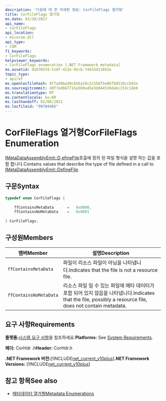 ```yaml
---
description: '다음에 대 한 자세한 정보: CorFileFlags 열거형'
title: CorFileFlags 열거형
ms.date: 03/30/2017
api_name:
- CorFileFlags
api_location:
- mscoree.dll
api_type:
- COM
f1_keywords:
- CorFileFlags
helpviewer_keywords:
- CorFileFlags enumeration [.NET Framework metadata]
ms.assetid: d16703fd-518f-412e-92cb-74433d11032e
topic_type:
- apiref
ms.openlocfilehash: 8ffad9bad9c656a10c2c556f5e06f9d510ccb45a
ms.sourcegitcommit: ddf7edb67715a5b9a45e3dd44536dabc153c1de0
ms.translationtype: MT
ms.contentlocale: ko-KR
ms.lasthandoff: 02/06/2021
ms.locfileid: "99784485"
---
```

# <a name="corfileflags-enumeration"></a><span data-ttu-id="6d6e7-103">CorFileFlags 열거형</span><span class="sxs-lookup"><span data-stu-id="6d6e7-103">CorFileFlags Enumeration</span></span>

<span data-ttu-id="6d6e7-104">[IMetaDataAssemblyEmit::D efineFile](imetadataassemblyemit-definefile-method.md)호출에 정의 된 파일 형식을 설명 하는 값을 포함 합니다.</span><span class="sxs-lookup"><span data-stu-id="6d6e7-104">Contains values that describe the type of file defined in a call to [IMetaDataAssemblyEmit::DefineFile](imetadataassemblyemit-definefile-method.md).</span></span>  
  
## <a name="syntax"></a><span data-ttu-id="6d6e7-105">구문</span><span class="sxs-lookup"><span data-stu-id="6d6e7-105">Syntax</span></span>  
  
```cpp  
typedef enum CorFileFlags {  
  
    ffContainsMetaData      =   0x0000,  
    ffContainsNoMetaData    =   0x0001  
  
} CorFileFlags;  
```  
  
## <a name="members"></a><span data-ttu-id="6d6e7-106">구성원</span><span class="sxs-lookup"><span data-stu-id="6d6e7-106">Members</span></span>  
  
|<span data-ttu-id="6d6e7-107">멤버</span><span class="sxs-lookup"><span data-stu-id="6d6e7-107">Member</span></span>|<span data-ttu-id="6d6e7-108">설명</span><span class="sxs-lookup"><span data-stu-id="6d6e7-108">Description</span></span>|  
|------------|-----------------|  
|`ffContainsMetaData`|<span data-ttu-id="6d6e7-109">파일이 리소스 파일이 아님을 나타냅니다.</span><span class="sxs-lookup"><span data-stu-id="6d6e7-109">Indicates that the file is not a resource file.</span></span>|  
|`ffContainsNoMetaData`|<span data-ttu-id="6d6e7-110">리소스 파일 일 수 있는 파일에 메타 데이터가 포함 되어 있지 않음을 나타냅니다.</span><span class="sxs-lookup"><span data-stu-id="6d6e7-110">Indicates that the file, possibly a resource file, does not contain metadata.</span></span>|  
  
## <a name="requirements"></a><span data-ttu-id="6d6e7-111">요구 사항</span><span class="sxs-lookup"><span data-stu-id="6d6e7-111">Requirements</span></span>  

 <span data-ttu-id="6d6e7-112">**플랫폼:**[시스템 요구 사항](../../get-started/system-requirements.md)을 참조하세요.</span><span class="sxs-lookup"><span data-stu-id="6d6e7-112">**Platforms:** See [System Requirements](../../get-started/system-requirements.md).</span></span>  
  
 <span data-ttu-id="6d6e7-113">**헤더:** CorHdr .h</span><span class="sxs-lookup"><span data-stu-id="6d6e7-113">**Header:** CorHdr.h</span></span>  
  
 <span data-ttu-id="6d6e7-114">**.NET Framework 버전:**[!INCLUDE[net_current_v10plus](../../../../includes/net-current-v10plus-md.md)]</span><span class="sxs-lookup"><span data-stu-id="6d6e7-114">**.NET Framework Versions:** [!INCLUDE[net_current_v10plus](../../../../includes/net-current-v10plus-md.md)]</span></span>  
  
## <a name="see-also"></a><span data-ttu-id="6d6e7-115">참고 항목</span><span class="sxs-lookup"><span data-stu-id="6d6e7-115">See also</span></span>

- [<span data-ttu-id="6d6e7-116">메타데이터 열거형</span><span class="sxs-lookup"><span data-stu-id="6d6e7-116">Metadata Enumerations</span></span>](metadata-enumerations.md)
